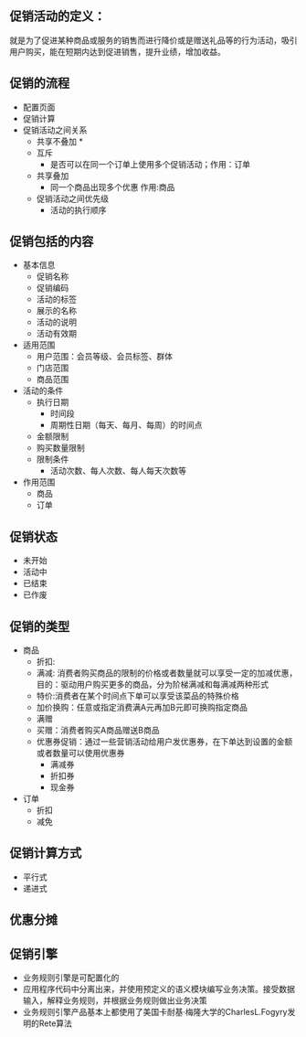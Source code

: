 ## 促销活动的定义：
就是为了促进某种商品或服务的销售而进行降价或是赠送礼品等的行为活动，吸引用户购买，能在短期内达到促进销售，提升业绩，增加收益。


## 促销的流程
* 配置页面
* 促销计算
* 促销活动之间关系
  * 共享不叠加
    * 
  * 互斥
    * 是否可以在同一个订单上使用多个促销活动；作用：订单 
  * 共享叠加
    * 同一个商品出现多个优惠  作用:商品 
  * 促销活动之间优先级
    * 活动的执行顺序 


## 促销包括的内容
* 基本信息
  * 促销名称
  * 促销编码
  * 活动的标签
  * 展示的名称
  * 活动的说明
  * 活动有效期
* 适用范围
  * 用户范围：会员等级、会员标签、群体
  * 门店范围
  * 商品范围
* 活动的条件
  * 执行日期
    * 时间段
    * 周期性日期（每天、每月、每周）的时间点
  * 金额限制
  * 购买数量限制
  * 限制条件
    * 活动次数、每人次数、每人每天次数等   
* 作用范围
  * 商品
  * 订单 


## 促销状态
* 未开始
* 活动中
* 已结束
* 已作废

## 促销的类型
* 商品
    * 折扣:
    * 满减: 消费者购买商品的限制的价格或者数量就可以享受一定的加减优惠，目的：驱动用户购买更多的商品，分为阶梯满减和每满减两种形式
    * 特价:消费者在某个时间点下单可以享受该菜品的特殊价格
    * 加价换购：任意或指定消费满A元再加B元即可换购指定商品
    * 满赠 
    * 买赠：消费者购买A商品赠送B商品
    * 优惠券促销：通过一些营销活动给用户发优惠券，在下单达到设置的金额或者数量可以使用优惠券
      * 满减券
      * 折扣券
      * 现金券
* 订单
    * 折扣
    * 减免

## 促销计算方式
* 平行式
* 递进式

## 优惠分摊

## 促销引擎
* 业务规则引擎是可配置化的
* 应用程序代码中分离出来，并使用预定义的语义模块编写业务决策。接受数据输入，解释业务规则，并根据业务规则做出业务决策
* 业务规则引擎产品基本上都使用了美国卡耐基·梅隆大学的CharlesL.Fogyry发明的Rete算法
